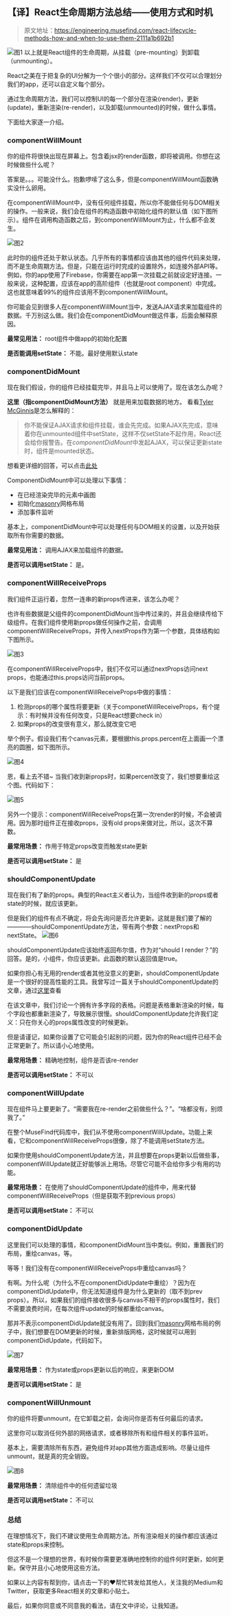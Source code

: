## 【译】React生命周期方法总结——使用方式和时机

>原文地址：https://engineering.musefind.com/react-lifecycle-methods-how-and-when-to-use-them-2111a1b692b1

![图1](img/1.png)
以上就是React组件的生命周期，从挂载（pre-mounting）到卸载（unmounting）。

React之美在于把复杂的UI分解为一个个很小的部分。这样我们不仅可以合理划分我们的app，还可以自定义每个部分。

通过生命周期方法，我们可以控制UI的每一个部分在渲染(render)，更新(update)，重新渲染(re-render)，以及卸载(unmounted)的时候，做什么事情。

下面给大家逐一介绍。

### componentWillMount

你的组件将很快出现在屏幕上。包含着jsx的render函数，即将被调用。你想在这时候做些什么呢？

答案是。。。可能没什么。抱歉啰嗦了这么多，但是componentWillMount函数确实没什么卵用。

在componentWillMount中，没有任何组件挂载，所以你不能做任何与DOM相关的操作。一般来说，我们会在组件的构造函数中初始化组件的默认值（如下图所示）。组件在调用构造函数之后，到componentWillMount为止，什么都不会发生。

![图2](img/2.png "使用构造函数设定默认state")


此时你的组件还处于默认状态。几乎所有的事情都应该由其他的组件代码来处理，而不是生命周期方法。但是，只能在运行时完成的设置除外，如连接外部API等。例如，你的app使用了Firebase，你需要在app第一次挂载之前就设定好连接。一般来说，这种配置，应该在app的高阶组件（也就是root component）中完成。这也就意味着99%的组件应该用不到componentWillMount。

你可能会见到很多人在componentWillMount当中，发送AJAX请求来加载组件的数据。千万别这么做。我们会在componentDidMount做这件事，后面会解释原因。

**最常见用法：** root组件中做app的初始化配置

**是否能调用setState：** 不能。最好使用默认state

### componentDidMount

现在我们假设，你的组件已经挂载完毕，并且马上可以使用了。现在该怎么办呢？

**这里（指componentDidMount方法）** 就是用来加载数据的地方。 看看[Tyler McGinnis](https://twitter.com/tylermcginnis33)是怎么解释的：

> 你不能保证AJAX请求和组件挂载，谁会先完成。如果AJAX先完成，意味着你在unmounted组件中setState，这样不仅setState不起作用，React还会给你报警告。在*componentDidMount*中发起AJAX，可以保证更新state时，组件是mounted状态。

想看更详细的回答，可以点击[此处](https://tylermcginnis.com/react-interview-questions/)

ComponentDidMount中可以处理以下事情：

* 在已经渲染完毕的<canvas>元素中画图
* 初始化[masonry](http://masonry.desandro.com/)网格布局
* 添加事件监听

基本上，componentDidMount中可以处理任何与DOM相关的设置，以及开始获取所有你需要的数据。

**最常见用法：** 调用AJAX来加载组件的数据。

**是否可以调用setState：** 是。


### componentWillReceiveProps

我们组件正运行着，忽然一连串的新props传进来，该怎么办呢？

也许有些数据是父组件的componentDidMount当中传过来的，并且会继续传给下级组件。在我们组件使用新props做任何操作之前，会调用componentWillReceiveProps，并传入nextProps作为第一个参数，具体结构如下图所示。

![图3](img/3.png)

在componentWillReceiveProps中，我们不仅可以通过nextProps访问next props，也能通过this.props访问当前props。

以下是我们应该在componentWillReceiveProps中做的事情：

1. 检测props的哪个属性将要更新（关于componetWillReceiveProps，有个提示：有时候并没有任何改变，只是React想要check in）
2. 如果props的改变很有意义，那么就改变它吧

举个例子。假设我们有个canvas元素，要根据this.props.percent在上面画一个漂亮的圆圈，如下图所示。

![图4](img/4.png)

恩，看上去不错~ 当我们收到新props时，如果percent改变了，我们想要重绘这个图。代码如下：

![图5](img/5.png)

另外一个提示：componentWillReceiveProps在第一次render的时候，不会被调用。因为那时组件正在接收props，没有old props来做对比，所以，这次不算数。

**最常用场景：** 作用于特定props改变而触发state更新

**是否可以调用setState：** 是

### shouldComponentUpdate

现在我们有了新的props。典型的React主义者认为，当组件收到新的props或者state的时候，就应该更新。

但是我们的组件有点不确定，将会先询问是否允许更新。这就是我们要了解的————shouldComponentUpdate方法，带有两个参数：nextProps和nextState。
![图6](img/6.png)

shouldComponentUpdate应该始终返回布尔值，作为对“should I render？”的回答。是的，小组件，你应该更新。此函数的默认返回值是true。

如果你担心有无用的render或者其他没意义的更新，shouldComponentUpdate是一个很好的提高性能的工具。我曾写过一篇关于shouldComponentUpdate的文章，通过[这里](https://engineering.musefind.com/how-to-benchmark-react-components-the-quick-and-dirty-guide-f595baf1014c)查看

在该文章中，我们讨论一个拥有许多字段的表格。问题是表格重新渲染的时候，每个字段也都重新渲染了，导致展示很慢。shouldComponentUpdate允许我们定义：只在你关心的props属性改变的时候更新。

但是请谨记，如果你设置了它可能会引起别的问题，因为你的React组件已经不会正常更新了。所以请小心地使用。

**最常用场景：** 精确地控制，组件是否该re-render

**是否可以调用setState：** 不可以

### componentWillUpdate

现在组件马上要更新了。“需要我在re-render之前做些什么？”。“啥都没有，别烦我了。”

在整个MuseFind代码库中，我们从不使用componentWillUpdate。功能上来看，它和componentWillReceiveProps很像，除了不能调用setState方法。

如果你使用shouldComponentUpdate方法，并且想要在props更新以后做些事，componentWillUpdate就正好能够派上用场。尽管它可能不会给你多少有用的功能。

**最常用场景：** 在使用了shouldComponentUpdate的组件中，用来代替componentWillReceiveProps（但是获取不到previous props）

**是否可以调用setState：** 不可以

### componentDidUpdate

这里我们可以处理的事情，和componentDidMount当中类似。例如，重置我们的布局，重绘canvas，等。

等等！我们没有在componentWillReceiveProps中重绘canvas吗？

有啊。为什么呢（为什么不在componentDidUpdate中重绘）？因为在componentDidUpdate中，你无法知道组件是为什么更新的（取不到prev props）。所以，如果我们的组件接收很多与canvas不相干的props属性时，我们不需要浪费时间，在每次组件update的时候都重绘canvas。

那并不表示componentDidUpdate就没有用了。回到我们[masonry](http://masonry.desandro.com/)网格布局的例子中，我们想要在DOM更新的时候，重新排版网格，这时候就可以用到componentDidUpdate，代码如下。

![图7](img/7.png)

**最常用场景：** 作为state或props更新以后的响应，来更新DOM

**是否可以调用setState：** 是

### componentWillUnmount

你的组件将要unmount，在它卸载之前，会询问你是否有任何最后的请求。

这里你可以取消任何外部的网络请求，或者移除所有和组件相关的事件监听。

基本上，需要清除所有东西，避免组件对app其他方面造成影响。尽量让组件unmount，就是真的完全销毁。

![图8](img/8.png)


**最常用场景：** 清除组件中的任何遗留垃圾

**是否可以调用setState：** 不可以

### 总结

在理想情况下，我们不建议使用生命周期方法。所有渲染相关的操作都应该通过state和props来控制。

但这不是一个理想的世界，有时候你需要更准确地控制你的组件何时更新，如何更新。保守并且小心地使用这些方法。

如果以上内容有帮到你，请点击一下的❤️帮忙转发给其他人，关注我的Medium和Twitter，获取更多React相关的文章和小贴士。

最后，如果你同意或不同意我的看法，请在文中评论，让我知道。










